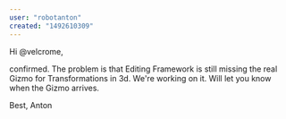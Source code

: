 ```yaml
---
user: "robotanton"
created: "1492610309"
---
```


Hi @velcrome,

confirmed. The problem is that Editing Framework is still missing the real Gizmo for Transformations in 3d. We're working on it. Will let you know when the Gizmo arrives.

Best,
Anton

